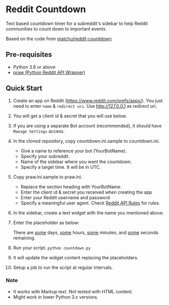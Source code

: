 # Reddit Countdown

Text based countdown timer for a subreddit's sidebar to help Reddit
communities to count down to important events.

Based on the code from [matchu/reddit-countdown](https://github.com/matchu/reddit-countdown)

## Pre-requisites

* Python 3.8 or above 
* [praw (Python Reddit API Wrapper)](https://praw.readthedocs.io/)


## Quick Start

1. Create an app on Reddit (https://www.reddit.com/prefs/apps/).
   You just need to enter `name` & `redirect uri`. Use http://127.0.0.1 as redirect uri.
2. You will get a client id & secret that you will use below.
3. If you are using a separate Bot account (recommended), it should have `Manage Settings` access.
4. In the cloned repository, copy countdown.ini.sample to countdown.ini.
   - Give a name to reference your bot (YourBotName).
   - Specify your subreddit.
   - Name of the sidebar where you want the countdown.
   - Specify a target time. It will be in UTC.
5. Copy praw.ini.sample to praw.ini.
   - Replace the section heading with YourBotName.
   - Enter the client id & secret you received when creating the app
   - Enter your Reddit username and password
   - Specify a meaningful user agent. Check [Reddit API Rules](https://github.com/reddit-archive/reddit/wiki/API) for rules.
6. In the sidebar, create a text widget with the name you mentioned above.
7. Enter the placeholder as below:

    There are [some](#days) days, [some](#hours) hours, [some](#minutes)
    minutes, and [some](#seconds) seconds remaining.
8. Run your script.
   ```python countdown.py```
9. It will update the widget content replacing the placeholders.
10. Setup a job to run the script at regular intervals. 
 

### Note 
* It works with Markup text. Not tested with HTML content.
* Might work in lower Python 3.x versions.

